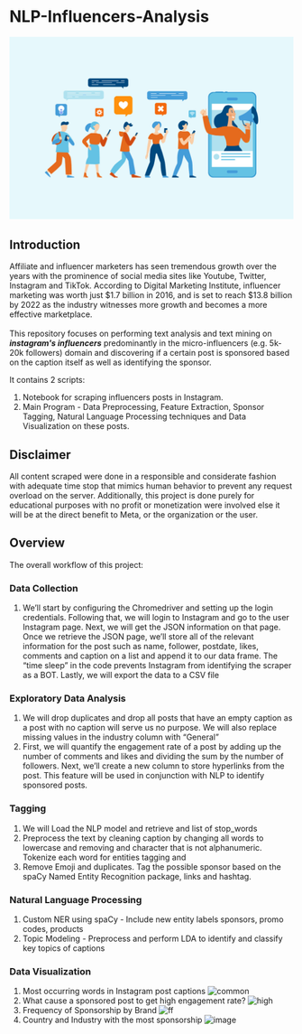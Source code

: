# NLP-Influencers-Analysis
![image1](https://github.com/calvenjs/NLP-Influencers-Analysis/blob/main/images/Instagram-Influencer-marketing-tutorial.jpg)

## Introduction
Affiliate and influencer marketers has seen tremendous growth over the years with the prominence of social media sites like Youtube, Twitter, Instagram and TikTok. According to Digital Marketing Institute, influencer marketing was worth just $1.7 billion in 2016, and is set to reach $13.8 billion by 2022 as the industry witnesses more growth and becomes a more effective marketplace.<br><br>
This repository focuses on performing text analysis and text mining on ***instagram's influencers*** predominantly in the micro-influencers (e.g. 5k-20k followers) domain and discovering if a certain post is sponsored based on the caption itself as well as identifying the sponsor.

It contains 2 scripts:
1. Notebook for scraping influencers posts in Instagram.
2. Main Program - Data Preprocessing, Feature Extraction, Sponsor Tagging, Natural Language Processing techniques and Data Visualization on these posts.

## Disclaimer
All content scraped were done in a responsible and considerate fashion with adequate time stop that mimics human behavior to prevent any request overload on the server.
Additionally, this project is done purely for educational purposes with no profit or monetization were involved else it will be at the direct benefit to Meta, or the organization or the user.

## Overview
The overall workflow of this project:
### Data Collection
1.  We’ll start by configuring the Chromedriver and setting up the login credentials. Following that, we will login to Instagram and go to the user Instagram page. Next, we will get the JSON information on that page. Once we retrieve the JSON page, we’ll store all of the relevant information for the post such as name, follower, postdate, likes, comments and caption on a list and append it to our data frame. The “time sleep” in the code prevents Instagram from identifying the scraper as a BOT. Lastly, we will export the data to a CSV file
### Exploratory Data Analysis
1. We will drop duplicates and drop all posts that have an empty caption as a post with no caption will serve us no purpose. We will also replace missing values in the industry column with “General”
2. First, we will quantify the engagement rate of a post by adding up the number of comments and likes and dividing the sum by the number of followers. Next, we’ll create a new column to store hyperlinks from the post. This feature will be used in conjunction with NLP to identify sponsored posts.
### Tagging
1. We will Load the NLP model and retrieve and list of stop_words
2. Preprocess the text by cleaning caption by changing all words to lowercase and removing and character that is not alphanumeric. Tokenize each word for entities tagging and
3. Remove Emoji and duplicates. Tag the possible sponsor based on the spaCy Named Entity Recognition package, links and hashtag.
### Natural Language Processing
1. Custom NER using spaCy - Include new entity labels sponsors, promo codes, products
2. Topic Modeling - Preprocess and perform LDA to identify and classify key topics of captions
### Data Visualization
1. Most occurring words in Instagram post captions
![common](https://user-images.githubusercontent.com/23024496/147430270-4659b1f8-6139-40a8-a1df-2b6059e361d1.PNG)
2. What cause a sponsored post to get high engagement rate? 
![high](https://user-images.githubusercontent.com/23024496/147430330-dd68d6a2-8c36-4ccd-92c7-c81fd7b135f8.PNG)
3. Frequency of Sponsorship by Brand
![ff](https://user-images.githubusercontent.com/23024496/147430348-625e7fda-a7f6-4158-98af-6c6943c321fa.PNG)
4. Country and Industry with the most sponsorship
![image](https://user-images.githubusercontent.com/23024496/147430376-1bd37c34-23b7-4ee5-8719-d6da7d7552a4.png)




